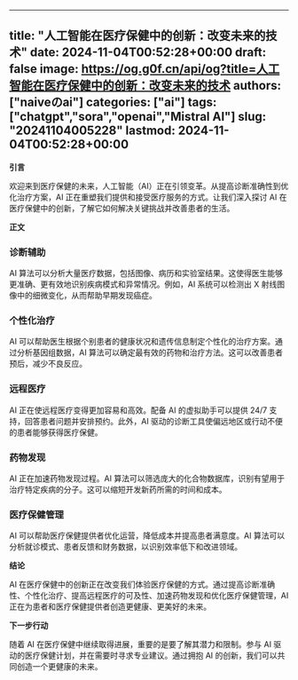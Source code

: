 
---
title: "人工智能在医疗保健中的创新：改变未来的技术"
date: 2024-11-04T00:52:28+00:00
draft: false
image: https://og.g0f.cn/api/og?title=人工智能在医疗保健中的创新：改变未来的技术
authors: ["naiveのai"]
categories: ["ai"]
tags: ["chatgpt","sora","openai","Mistral AI"]
slug: "20241104005228"
lastmod: 2024-11-04T00:52:28+00:00
---
**引言**

欢迎来到医疗保健的未来，人工智能（AI）正在引领变革。从提高诊断准确性到优化治疗方案，AI 正在重塑我们提供和接受医疗服务的方式。让我们深入探讨 AI 在医疗保健中的创新，了解它如何解决关键挑战并改善患者的生活。

**正文**

### 诊断辅助

AI 算法可以分析大量医疗数据，包括图像、病历和实验室结果。这使得医生能够更准确、更有效地识别疾病模式和异常情况。例如，AI 系统可以检测出 X 射线图像中的细微变化，从而帮助早期发现癌症。

### 个性化治疗

AI 可以帮助医生根据个别患者的健康状况和遗传信息制定个性化的治疗方案。通过分析基因组数据，AI 算法可以确定最有效的药物和治疗方法。这可以改善患者预后，减少不良反应。

### 远程医疗

AI 正在使远程医疗变得更加容易和高效。配备 AI 的虚拟助手可以提供 24/7 支持，回答患者问题并安排预约。此外，AI 驱动的诊断工具使偏远地区或行动不便的患者能够获得医疗保健。

### 药物发现

AI 正在加速药物发现过程。AI 算法可以筛选庞大的化合物数据库，识别有望用于治疗特定疾病的分子。这可以缩短开发新药所需的时间和成本。

### 医疗保健管理

AI 可以帮助医疗保健提供者优化运营，降低成本并提高患者满意度。AI 算法可以分析就诊模式、患者反馈和财务数据，以识别效率低下和改进领域。

**结论**

AI 在医疗保健中的创新正在改变我们体验医疗保健的方式。通过提高诊断准确性、个性化治疗、提高远程医疗的可及性、加速药物发现和优化医疗保健管理，AI 正在为患者和医疗保健提供者创造更健康、更美好的未来。

**下一步行动**

随着 AI 在医疗保健中继续取得进展，重要的是要了解其潜力和限制。参与 AI 驱动的医疗保健计划，并在需要时寻求专业建议。通过拥抱 AI 的创新，我们可以共同创造一个更健康的未来。